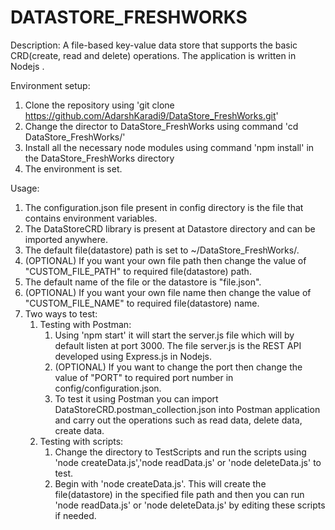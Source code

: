 # DATASTORE_FRESHWORKS

Description: 
A file-based key-value data store that supports the basic CRD(create, read and delete) operations. The application is written in Nodejs . 

Environment setup:
1. Clone the repository using 'git clone https://github.com/AdarshKaradi9/DataStore_FreshWorks.git'
2. Change the director to DataStore_FreshWorks using command 'cd DataStore_FreshWorks/'
3. Install all the necessary node modules using command 'npm install' in the DataStore_FreshWorks directory
4. The environment is set.

Usage:
1. The configuration.json file present in config directory is the file that contains environment variables.
2. The DataStoreCRD library is present at Datastore directory and can be imported anywhere.
3. The default file(datastore) path is set to ~/DataStore_FreshWorks/. 
4. (OPTIONAL) If you want your own file path then change the value of "CUSTOM_FILE_PATH" to required file(datastore) path.
5. The default name of the file or the datastore is "file.json".
6. (OPTIONAL) If you want your own file name then change the value of "CUSTOM_FILE_NAME" to required file(datastore) name.
7. Two ways to test:
    1. Testing with Postman: 
        1. Using 'npm start' it will start the server.js file which will by default listen at port 3000. The file server.js is the REST API developed using Express.js in Nodejs. 
        2. (OPTIONAL) If you want to change the port then change the value of "PORT" to required port number in config/configuration.json.
        3. To test it using Postman you can import DataStoreCRD.postman_collection.json into Postman application and carry out the operations such as read data, delete data, create data.
    2. Testing with scripts:
        1. Change the directory to TestScripts and run the scripts using 'node createData.js','node readData.js' or 'node deleteData.js' to test.
        2. Begin with 'node createData.js'. This will create the file(datastore) in the specified file path and then you can run 'node readData.js' or 'node deleteData.js' by editing these scripts if needed.


